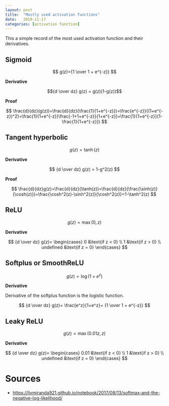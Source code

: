```yaml
---
layout: post
title:  "Mostly used activation functions"
date:   2019-11-17
categories: [activation function]
---
```

This a simple record of the most used activation function and their derivatives.

## Sigmoid

$$
g(z)={1 \over 1 + e^{-z}}
$$

**Derivative**

$${d \over dz} g(z) = g(z)(1-g(z))$$

**Proof**

$$
\frac{d}{dz}(g(z))=\frac{d}{dz}(\frac{1}{1+e^{-z}})=\frac{e^{-z}}{(1+e^{-z})^2}=\frac{1}{1+e^{-z}}\frac{-1+1+e^{-z}}{1+e^{-z}}=\frac{1}{1+e^{-z}}(1-\frac{1}{1+e^{-z}})
$$

## Tangent hyperbolic

$$
g(z)=\tanh(z)
$$

**Derivative**

$$
{d \over dz} g(z) = 1-g^2(z)
$$

**Proof**

$$
\frac{d}{dz}g(z)=\frac{d}{dz}(\tanh(z))=\frac{d}{dz}(\frac{\sinh(z)}{\cosh(z)})=\frac{\cosh^2(z)-\sinh^2(z)}{\cosh^2(z)}=1-\tanh^2(z)
$$

## ReLU

$$
g(z)=\max(0,z)
$$

**Derivative**

$$
{d \over dz} g(z)=
\begin{cases}
    0   &\text{if z < 0} \\
    1   &\text{if z > 0} \\
    undefined   &\text{if z = 0}
\end{cases}
$$

## Softplus or SmoothReLU

$$
g(z) = \log(1 + e^z)
$$

**Derivative**

Derivative of the softplus function is the logistic function.

$$
{d \over dz} g(z)=
\frac{e^z}{1+e^z}=
{1 \over 1 + e^{-z}}
$$

## Leaky ReLU

$$
g(z)=\max(0.01z,z)
$$

**Derivative**

$$
{d \over dz} g(z)=
\begin{cases}
    0.01   &\text{if z < 0} \\
    1   &\text{if z > 0} \\
    undefined   &\text{if z = 0}
\end{cases}
$$

# Sources
* https://ljvmiranda921.github.io/notebook/2017/08/13/softmax-and-the-negative-log-likelihood/